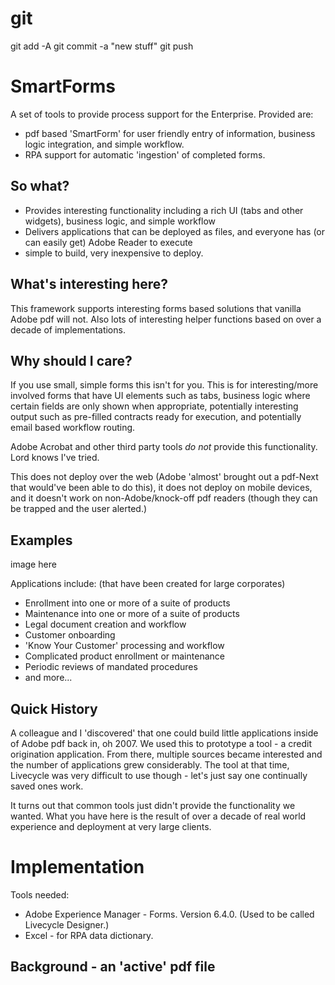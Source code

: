 # git

git add -A
git commit -a "new stuff"
git push

# SmartForms

A set of tools to provide process support for the Enterprise. Provided are:

- pdf based 'SmartForm' for user friendly entry of information, business logic integration, and simple workflow.
- RPA support for automatic 'ingestion' of completed forms.

## So what?

- Provides interesting functionality including a rich UI (tabs and other widgets), business logic, and simple workflow
- Delivers applications that can be deployed as files, and everyone has (or can easily get) Adobe Reader to execute
- simple to build, very inexpensive to deploy.

## What's interesting here?

This framework supports interesting forms based solutions that vanilla Adobe pdf will not. Also lots of interesting helper functions based on over a decade of implementations.

## Why should I care?

If you use small, simple forms this isn't for you. This is for interesting/more involved forms that have UI elements such as tabs, business logic where certain fields are only shown when appropriate, potentially interesting output such as pre-filled contracts ready for execution, and potentially email based workflow routing.

Adobe Acrobat and other third party tools _do not_ provide this functionality. Lord knows I've tried.

This does not deploy over the web (Adobe 'almost' brought out a pdf-Next that would've been able to do this), it does not deploy on mobile devices, and it doesn't work on non-Adobe/knock-off pdf readers (though they can be trapped and the user alerted.)

## Examples

image here

Applications include: (that have been created for large corporates)

- Enrollment into one or more of a suite of products
- Maintenance into one or more of a suite of products
- Legal document creation and workflow
- Customer onboarding
- 'Know Your Customer' processing and workflow
- Complicated product enrollment or maintenance
- Periodic reviews of mandated procedures
- and more...

## Quick History

A colleague and I 'discovered' that one could build little applications inside of Adobe pdf back in, oh 2007. We used this to prototype a tool - a credit origination application. From there, multiple sources became interested and the number of applications grew considerably. The tool at that time, Livecycle was very difficult to use though - let's just say one continually saved ones work.

It turns out that common tools just didn't provide the functionality we wanted. What you have here is the result of over a decade of real world experience and deployment at very large clients.

# Implementation

Tools needed:

- Adobe Experience Manager - Forms. Version 6.4.0. (Used to be called Livecycle Designer.)
- Excel - for RPA data dictionary.

## Background - an 'active' pdf file
